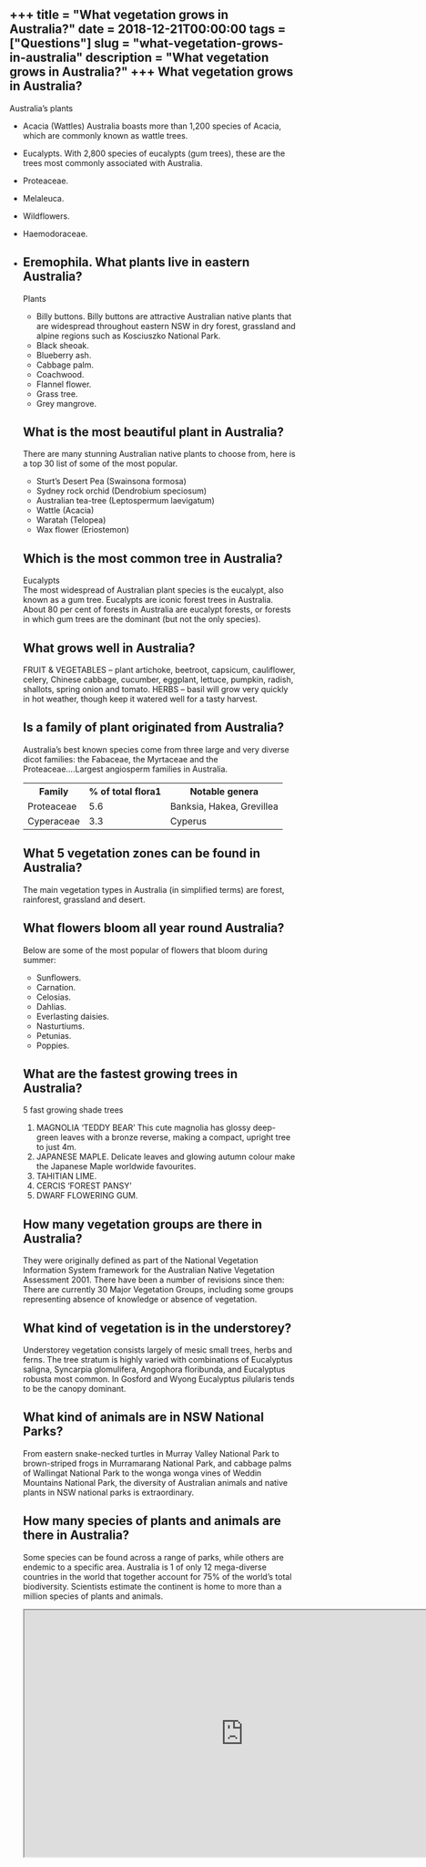 +++
title = "What vegetation grows in Australia?"
date = 2018-12-21T00:00:00
tags = ["Questions"]
slug = "what-vegetation-grows-in-australia"
description = "What vegetation grows in Australia?"
+++
What vegetation grows in Australia?
-----------------------------------

Australia’s plants

- Acacia (Wattles) Australia boasts more than 1,200 species of Acacia, which are commonly known as wattle trees.
- Eucalypts. With 2,800 species of eucalypts (gum trees), these are the trees most commonly associated with Australia.
- Proteaceae.
- Melaleuca.
- Wildflowers.
- Haemodoraceae.
- Eremophila. What plants live in eastern Australia?
    --------------------------------------
    
    Plants
    
    
    - Billy buttons. Billy buttons are attractive Australian native plants that are widespread throughout eastern NSW in dry forest, grassland and alpine regions such as Kosciuszko National Park.
    - Black sheoak.
    - Blueberry ash.
    - Cabbage palm.
    - Coachwood.
    - Flannel flower.
    - Grass tree.
    - Grey mangrove.
    
    What is the most beautiful plant in Australia?
    ----------------------------------------------
    
    There are many stunning Australian native plants to choose from, here is a top 30 list of some of the most popular.
    
    
    - Sturt’s Desert Pea (Swainsona formosa)
    - Sydney rock orchid (Dendrobium speciosum)
    - Australian tea-tree (Leptospermum laevigatum)
    - Wattle (Acacia)
    - Waratah (Telopea)
    - Wax flower (Eriostemon)
    
    Which is the most common tree in Australia?
    -------------------------------------------
    
    Eucalypts  
    The most widespread of Australian plant species is the eucalypt, also known as a gum tree. Eucalypts are iconic forest trees in Australia. About 80 per cent of forests in Australia are eucalypt forests, or forests in which gum trees are the dominant (but not the only species).
    
    What grows well in Australia?
    -----------------------------
    
    FRUIT &amp; VEGETABLES – plant artichoke, beetroot, capsicum, cauliflower, celery, Chinese cabbage, cucumber, eggplant, lettuce, pumpkin, radish, shallots, spring onion and tomato. HERBS – basil will grow very quickly in hot weather, though keep it watered well for a tasty harvest.
    
    Is a family of plant originated from Australia?
    -----------------------------------------------
    
    Australia’s best known species come from three large and very diverse dicot families: the Fabaceae, the Myrtaceae and the Proteaceae….Largest angiosperm families in Australia.
    
    <table><tr><th>Family</th><th>% of total flora1</th><th>Notable genera</th></tr><tr><td>Proteaceae</td><td>5.6</td><td>Banksia, Hakea, Grevillea</td></tr><tr><td>Cyperaceae</td><td>3.3</td><td>Cyperus</td></tr></table>
    
    What 5 vegetation zones can be found in Australia?
    --------------------------------------------------
    
    The main vegetation types in Australia (in simplified terms) are forest, rainforest, grassland and desert.
    
    What flowers bloom all year round Australia?
    --------------------------------------------
    
    Below are some of the most popular of flowers that bloom during summer:
    
    
    - Sunflowers.
    - Carnation.
    - Celosias.
    - Dahlias.
    - Everlasting daisies.
    - Nasturtiums.
    - Petunias.
    - Poppies.
    
    What are the fastest growing trees in Australia?
    ------------------------------------------------
    
    5 fast growing shade trees
    
    
    1. MAGNOLIA ‘TEDDY BEAR’ This cute magnolia has glossy deep-green leaves with a bronze reverse, making a compact, upright tree to just 4m.
    2. JAPANESE MAPLE. Delicate leaves and glowing autumn colour make the Japanese Maple worldwide favourites.
    3. TAHITIAN LIME.
    4. CERCIS ‘FOREST PANSY’
    5. DWARF FLOWERING GUM.
    
    How many vegetation groups are there in Australia?
    --------------------------------------------------
    
    They were originally defined as part of the National Vegetation Information System framework for the Australian Native Vegetation Assessment 2001. There have been a number of revisions since then: There are currently 30 Major Vegetation Groups, including some groups representing absence of knowledge or absence of vegetation.
    
    What kind of vegetation is in the understorey?
    ----------------------------------------------
    
    Understorey vegetation consists largely of mesic small trees, herbs and ferns. The tree stratum is highly varied with combinations of Eucalyptus saligna, Syncarpia glomulifera, Angophora floribunda, and Eucalyptus robusta most common. In Gosford and Wyong Eucalyptus pilularis tends to be the canopy dominant.
    
    What kind of animals are in NSW National Parks?
    -----------------------------------------------
    
    From eastern snake-necked turtles in Murray Valley National Park to brown-striped frogs in Murramarang National Park, and cabbage palms of Wallingat National Park to the wonga wonga vines of Weddin Mountains National Park, the diversity of Australian animals and native plants in NSW national parks is extraordinary.
    
    How many species of plants and animals are there in Australia?
    --------------------------------------------------------------
    
    Some species can be found across a range of parks, while others are endemic to a specific area. Australia is 1 of only 12 mega-diverse countries in the world that together account for 75% of the world’s total biodiversity. Scientists estimate the continent is home to more than a million species of plants and animals.
    
    <iframe allow="accelerometer; autoplay; clipboard-write; encrypted-media; gyroscope; picture-in-picture" allowfullscreen="" class="__youtube_prefs__  epyt-is-override  no-lazyload" data-no-lazy="1" data-origheight="433" data-origwidth="770" data-skipgform_ajax_framebjll="" height="433" id="_ytid_92036" loading="lazy" src="https://www.youtube.com/embed/oYS2Xo2vsb8?enablejsapi=1&autoplay=0&cc_load_policy=0&cc_lang_pref=&iv_load_policy=1&loop=0&modestbranding=0&rel=1&fs=1&playsinline=0&autohide=2&theme=dark&color=red&controls=1&" title="YouTube player" width="770"></iframe>